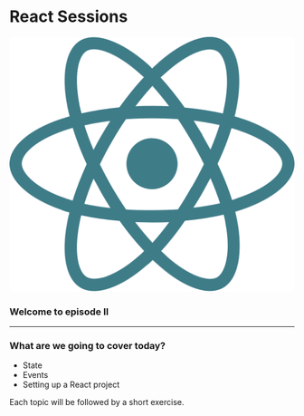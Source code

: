# React Sessions

<img src="img/react.svg" class="spin logo" />

### Welcome to episode II

---

### What are we going to cover today?

- State
- Events
- Setting up a React project

Each topic will be followed by a short exercise.
